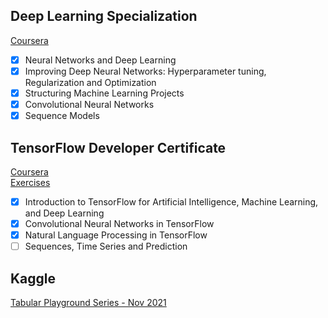 Deep Learning Specialization
--- 
<a href="https://www.coursera.org/specializations/deep-learning" target="_blank" title="Coursera">Coursera</a>
- [x] Neural Networks and Deep Learning
- [x] Improving Deep Neural Networks: Hyperparameter tuning, Regularization and Optimization
- [x] Structuring Machine Learning Projects
- [x] Convolutional Neural Networks
- [x] Sequence Models

TensorFlow Developer Certificate
---
<a href="https://www.coursera.org/professional-certificates/tensorflow-in-practice" target="_blank" title="Coursera">Coursera</a>
<br>
<a href="https://github.com/https-deeplearning-ai/tensorflow-1-public" target="_blank" title="Github">Exercises</a>
- [x] Introduction to TensorFlow for Artificial Intelligence, Machine Learning, and Deep Learning
- [x] Convolutional Neural Networks in TensorFlow
- [x] Natural Language Processing in TensorFlow
- [ ] Sequences, Time Series and Prediction

Kaggle
---
<a href="https://www.kaggle.com/c/tabular-playground-series-nov-2021" target="_blank" title="Kaggle">Tabular Playground Series - Nov 2021</a>
